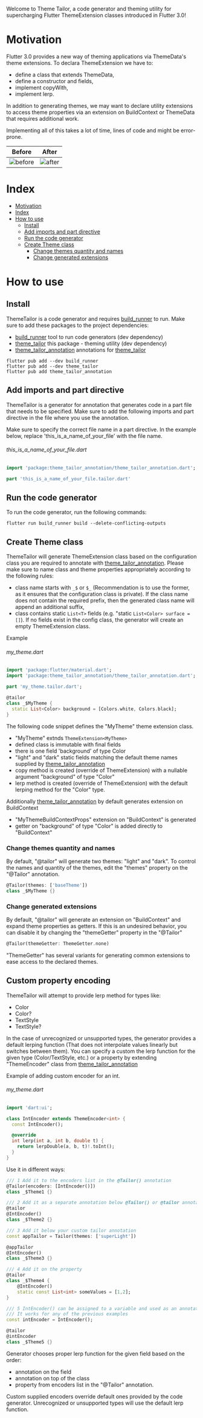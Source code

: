 <!-- LINKS -->
[build_runner]: https://pub.dev/packages/build_runner
[theme_tailor]: https://pub.dartlang.org/packages/theme_tailor
[ThemeTailor]: https://pub.dartlang.org/packages/theme_tailor
[theme_tailor_annotation]: https://pub.dartlang.org/packages/theme_tailor_annotation

<!-- IMAGES -->
[img_before]: https://github.com/Iteo/theme_tailor/raw/main/resources/before.png
[img_after]: https://github.com/Iteo/theme_tailor/raw/main/resources/after.png

<!-- 
This README describes the package. If you publish this package to pub.dev,
this README's contents appear on the landing page for your package.

For information about how to write a good package README, see the guide for
[writing package pages](https://dart.dev/guides/libraries/writing-package-pages). 

For general information about developing packages, see the Dart guide for
[creating packages](https://dart.dev/guides/libraries/create-library-packages)
and the Flutter guide for
[developing packages and plugins](https://flutter.dev/developing-packages). 
-->

Welcome to Theme Tailor, a code generator and theming utility for supercharging Flutter ThemeExtension classes introduced in Flutter 3.0!

# Motivation
Flutter 3.0 provides a new way of theming applications via ThemeData's theme extensions.
To declara ThemeExtension we have to:
- define a class that extends ThemeData,
- define a constructor and fields,
- implement copyWith,
- implement lerp.

In addition to generating themes, we may want to declare utility extensions to access theme properties via an extension on BuildContext or ThemeData that requires additional work.

Implementing all of this takes a lot of time, lines of code and might be error-prone.


| Before                | After               |
| --------------------- | ------------------- |
| ![before][img_before] | ![after][img_after] |

# Index
- [Motivation](#motivation)
- [Index](#index)
- [How to use](#how-to-use)
    - [Install](#install)
    - [Add imports and part directive](#add-imports-and-part-directive)
    - [Run the code generator](#run-the-code-generator)
    - [Create Theme class](#create-theme-class)
        - [Change themes quantity and names](#change-themes-quantity-and-names)
        - [Change generated extensions](#change-generated-extensions)


# How to use
## Install
ThemeTailor is a code generator and requires [build_runner] to run.
Make sure to add these packages to the project dependencies:
- [build_runner] tool to run code generators (dev dependency)
- [theme_tailor] this package - theming utility (dev dependency)
- [theme_tailor_annotation] annotations for [theme_tailor]


```console
flutter pub add --dev build_runner
flutter pub add --dev theme_tailor
flutter pub add theme_tailor_annotation
```

## Add imports and part directive
ThemeTailor is a generator for annotation that generates code in a part file that needs to be specified. Make sure to add the following imports and part directive in the file where you use the annotation.

Make sure to specify the correct file name in a part directive. In the example below, replace 'this_is_a_name_of_your_file' with the file name.

###### this_is_a_name_of_your_file.dart
```dart
import 'package:theme_tailor_annotation/theme_tailor_annotation.dart';

part 'this_is_a_name_of_your_file.tailor.dart'
```

## Run the code generator
To run the code generator, run the following commands:

```console
flutter run build_runner build --delete-conflicting-outputs
```

## Create Theme class
ThemeTailor will generate ThemeExtension class based on the configuration class you are required to annotate with [theme_tailor_annotation]. Please make sure to name class and theme properties appropriately according to the following rules:
- class name starts with `_$` or `$_` (Recommendation is to use the former, as it ensures that the configuration class is private). If the class name does not contain the required prefix, then the generated class name will append an additional suffix,
- class contains static `List<T>` fields (e.g. "static `List<Color> surface = []`). If no fields exist in the config class, the generator will create an empty ThemeExtension class.

Example
###### my_theme.dart
```dart
import 'package:flutter/material.dart';
import 'package:theme_tailor_annotation/theme_tailor_annotation.dart';

part 'my_theme.tailor.dart';

@tailor
class _$MyTheme {
  static List<Color> background = [Colors.white, Colors.black];
}
```

The following code snippet defines the "MyTheme" theme extension class.
- "MyTheme" extnds `ThemeExtension<MyTheme>`
- defined class is immutable with final fields
- there is one field 'background' of type Color
- "light" and  "dark" static fields matching the default theme names supplied by [theme_tailor_annotation]
- copy method is created (override of ThemeExtension) with a nullable argument "background" of type "Color"
- lerp method is created (override of ThemeExtension) with the default lerping method for the "Color" type.

Additionally [theme_tailor_annotation] by default generates extension on BuildContext
- "MyThemeBuildContextProps" extension on "BuildContext" is generated
- getter on "background" of type "Color" is added directly to "BuildContext"

### Change themes quantity and names
By default,  "@tailor" will generate two themes: "light" and "dark".
To control the names and quantity of the themes, edit the "themes" property on the "@Tailor" annotation.

```dart
@Tailor(themes: ['baseTheme'])
class _$MyTheme {}
```

### Change generated extensions
By default, "@tailor" will generate an extension on "BuildContext" and expand theme properties as getters. If this is an undesired behavior, you can disable it by changing the "themeGetter" property in the "@Tailor"

```dart
@Tailor(themeGetter: ThemeGetter.none)
```

"ThemeGetter" has several variants for generating common extensions to ease access to the declared themes.

## Custom property encoding
ThemeTailor will attempt to provide lerp method for types like:
- Color
- Color?
- TextStyle
- TextStyle?

In the case of unrecognized or unsupported types, the generator provides a default lerping function (That does not interpolate values linearly but switches between them). 
You can specify a custom the lerp function for the given type (Color/TextStyle, etc.) or a property by extending "ThemeEncoder" class from [theme_tailor_annotation]

Example of adding custom encoder for an int. 
###### my_theme.dart
```dart
import 'dart:ui';

class IntEncoder extends ThemeEncoder<int> {
  const IntEncoder();

  @override
  int lerp(int a, int b, double t) {
    return lerpDouble(a, b, t)!.toInt();
  }
}
```

Use it in different ways:

```dart
/// 1 Add it to the encoders list in the @Tailor() annotation
@Tailor(encoders: [IntEncoder()])
class _$Theme1 {}

/// 2 Add it as a separate annotation below @Tailor() or @tailor annotation
@tailor
@IntEncoder()
class _$Theme2 {}

/// 3 Add it below your custom tailor annotation
const appTailor = Tailor(themes: ['superLight'])

@appTailor
@IntEncoder()
class _$Theme3 {}

/// 4 Add it on the property
@tailor
class _$Theme4 {
    @IntEncoder()
    static const List<int> someValues = [1,2];
}

/// 5 IntEncoder() can be assigned to a variable and used as an annotation
/// It works for any of the previous examples
const intEncoder = IntEncoder();

@tailor
@intEncoder
class _$Theme5 {}
```

Generator chooses proper lerp function for the given field based on the order:
- annotation on the field
- annotation on top of the class
- property from encoders list in the "@Tailor" annotation.

Custom supplied encoders override default ones provided by the code generator. Unrecognized or unsupported types will use the default lerp function.


